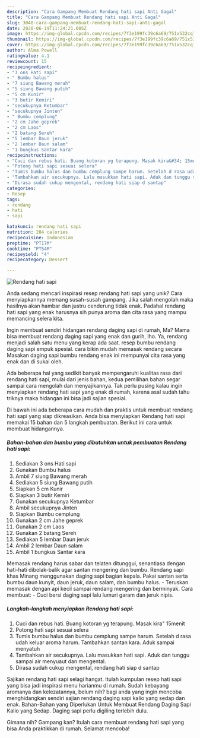 ```yaml
---
description: "Cara Gampang Membuat Rendang hati sapi Anti Gagal"
title: "Cara Gampang Membuat Rendang hati sapi Anti Gagal"
slug: 3048-cara-gampang-membuat-rendang-hati-sapi-anti-gagal
date: 2020-06-19T11:24:21.605Z
image: https://img-global.cpcdn.com/recipes/7f3e199fc39c6a69/751x532cq70/rendang-hati-sapi-foto-resep-utama.jpg
thumbnail: https://img-global.cpcdn.com/recipes/7f3e199fc39c6a69/751x532cq70/rendang-hati-sapi-foto-resep-utama.jpg
cover: https://img-global.cpcdn.com/recipes/7f3e199fc39c6a69/751x532cq70/rendang-hati-sapi-foto-resep-utama.jpg
author: Alma Powell
ratingvalue: 4.1
reviewcount: 15
recipeingredient:
- "3 ons Hati sapi"
- " Bumbu halus"
- "7 siung Bawang merah"
- "5 siung Bawang putih"
- "5 cm Kunir"
- "3 butir Kemiri"
- "secukupnya Ketumbar"
- "secukupnya Jinten"
- " Bumbu cemplung"
- "2 cm Jahe geprek"
- "2 cm Laos"
- "2 batang Sereh"
- "5 lembar Daun jeruk"
- "2 lembar Daun salam"
- "1 bungkus Santar kara"
recipeinstructions:
- "Cuci dan rebus hati. Buang kotoran yg terapung. Masak kira&#34; 15menit"
- "Potong hati sapi sesuai selera"
- "Tumis bumbu halus dan bumbu cemplung sampe harum. Setelah d rasa udah keluar aroma harum. Tambahkan santan kara. Aduk sampai menyatuh"
- "Tambahkan air secukupnya. Lalu masukkan hati sapi. Aduk dan tunggu sampai air menyuaut dan mengental."
- "Dirasa sudah cukup mengental, rendang hati siap d santap"
categories:
- Resep
tags:
- rendang
- hati
- sapi

katakunci: rendang hati sapi 
nutrition: 284 calories
recipecuisine: Indonesian
preptime: "PT17M"
cooktime: "PT54M"
recipeyield: "4"
recipecategory: Dessert

---
```



![Rendang hati sapi](https://img-global.cpcdn.com/recipes/7f3e199fc39c6a69/751x532cq70/rendang-hati-sapi-foto-resep-utama.jpg)

Anda sedang mencari inspirasi resep rendang hati sapi yang unik? Cara menyiapkannya memang susah-susah gampang. Jika salah mengolah maka hasilnya akan hambar dan justru cenderung tidak enak. Padahal rendang hati sapi yang enak harusnya sih punya aroma dan cita rasa yang mampu memancing selera kita.

Ingin membuat sendiri hidangan rendang daging sapi di rumah, Ma? Mama bisa membuat rendang daging sapi yang enak dan gurih, lho. Ya, rendang menjadi salah satu menu yang kerap ada saat. resep bumbu rendang daging sapi empuk spesial. cara bikin mudah memasak rendang secara Masakan daging sapi bumbu rendang enak ini mempunyai cita rasa yang enak dan di sukai oleh.

Ada beberapa hal yang sedikit banyak mempengaruhi kualitas rasa dari rendang hati sapi, mulai dari jenis bahan, kedua pemilihan bahan segar sampai cara mengolah dan menyajikannya. Tak perlu pusing kalau ingin menyiapkan rendang hati sapi yang enak di rumah, karena asal sudah tahu triknya maka hidangan ini bisa jadi sajian spesial.


Di bawah ini ada beberapa cara mudah dan praktis untuk membuat rendang hati sapi yang siap dikreasikan. Anda bisa menyiapkan Rendang hati sapi memakai 15 bahan dan 5 langkah pembuatan. Berikut ini cara untuk membuat hidangannya.

<!--inarticleads1-->

##### Bahan-bahan dan bumbu yang dibutuhkan untuk pembuatan Rendang hati sapi:

1. Sediakan 3 ons Hati sapi
1. Gunakan  Bumbu halus
1. Ambil 7 siung Bawang merah
1. Sediakan 5 siung Bawang putih
1. Siapkan 5 cm Kunir
1. Siapkan 3 butir Kemiri
1. Gunakan secukupnya Ketumbar
1. Ambil secukupnya Jinten
1. Siapkan  Bumbu cemplung
1. Gunakan 2 cm Jahe geprek
1. Gunakan 2 cm Laos
1. Gunakan 2 batang Sereh
1. Sediakan 5 lembar Daun jeruk
1. Ambil 2 lembar Daun salam
1. Ambil 1 bungkus Santar kara


Memasak rendang harus sabar dan telaten ditunggui, senantiasa dengan hati-hati dibolak-balik agar santan mengering dan bumbu. Rendang sapi khas Minang menggunakan daging sapi bagian kepala. Pakai santan serta bumbu daun kunyit, daun jeruk, daun salam, dan bumbu halus. - Teruskan memasak dengan api kecil sampai rendang mengering dan berminyak. Cara membuat: - Cuci bersi daging sapi lalu lumuri garam dan jeruk nipis. 

<!--inarticleads2-->

##### Langkah-langkah menyiapkan Rendang hati sapi:

1. Cuci dan rebus hati. Buang kotoran yg terapung. Masak kira&#34; 15menit
1. Potong hati sapi sesuai selera
1. Tumis bumbu halus dan bumbu cemplung sampe harum. Setelah d rasa udah keluar aroma harum. Tambahkan santan kara. Aduk sampai menyatuh
1. Tambahkan air secukupnya. Lalu masukkan hati sapi. Aduk dan tunggu sampai air menyuaut dan mengental.
1. Dirasa sudah cukup mengental, rendang hati siap d santap


Sajikan rendang hati sapi selagi hangat. Itulah kumpulan resep hati sapi yang bisa jadi inspirasi menu harianmu di rumah. Sudah kebayang aromanya dan kelezatannya, belum nih? bagi anda yang ingin mencoba menghidangkan sendiri sajian rendang daging sapi kalio yang sedap dan enak. Bahan-Bahan yang Diperlukan Untuk Membuat Rendang Daging Sapi Kalio yang Sedap. Daging sapi perlu digiling terlebih dulu. 

Gimana nih? Gampang kan? Itulah cara membuat rendang hati sapi yang bisa Anda praktikkan di rumah. Selamat mencoba!
